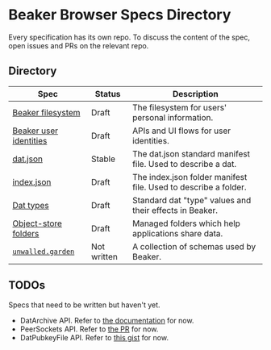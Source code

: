 # Beaker Browser Specs Directory

Every specification has its own repo.
To discuss the content of the spec, open issues and PRs on the relevant repo.

## Directory

|Spec|Status|Description|
|-|-|-|
|[Beaker filesystem](https://github.com/beakerbrowser/beaker-fs-spec)|Draft|The filesystem for users' personal information.|
|[Beaker user identities](https://github.com/beakerbrowser/beaker-identities-spec)|Draft|APIs and UI flows for user identities.|
|[dat.json](https://github.com/datprotocol/dat.json)|Stable|The dat.json standard manifest file. Used to describe a dat.|
|[index.json](https://github.com/beakerbrowser/index-json-spec)|Draft|The index.json folder manifest file. Used to describe a folder.|
|[Dat types](https://github.com/beakerbrowser/dat-types-spec)|Draft|Standard dat "type" values and their effects in Beaker.|
|[Object-store folders](https://github.com/beakerbrowser/object-store-folder-spec)|Draft|Managed folders which help applications share data.|
|[`unwalled.garden`](https://github.com/beakerbrowser/unwalled.garden)|Not written|A collection of schemas used by Beaker.|

## TODOs

Specs that need to be written but haven't yet.

 - DatArchive API. Refer to [the documentation](https://beakerbrowser.com/docs/apis/dat) for now.
 - PeerSockets API. Refer to [the PR](https://github.com/beakerbrowser/beaker-core/pull/6) for now.
 - DatPubkeyFile API. Refer to [this gist](https://gist.github.com/pfrazee/e4a9d1bdd095564991b5b75a5fe49bd7) for now.
